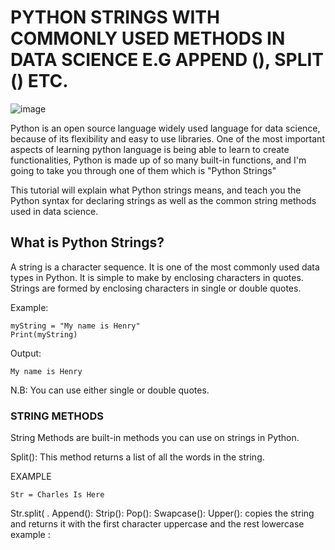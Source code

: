 # PYTHON STRINGS WITH COMMONLY USED METHODS IN DATA SCIENCE E.G APPEND (), SPLIT () ETC.
![image](https://user-images.githubusercontent.com/97627175/188684058-1358d965-249f-4b2a-bf7a-6d5e4b6b1f05.png)


Python is an open source language widely used language for data science, because of its flexibility and easy to use libraries. One of the most important aspects of learning python language is being able to learn to create functionalities, Python is made up of so many built-in functions, and I'm going to take you through one of them which is "Python Strings"


This tutorial will explain what Python strings means, and teach you the Python syntax for declaring strings as well as the common string methods used in data science.

## What is Python Strings?

A string is a character sequence. It is one of the most commonly used data types in Python. It is simple to make by enclosing characters in quotes. Strings are formed by enclosing characters in single or double quotes.

Example:

```
myString = "My name is Henry"
Print(myString)
```

Output:

```
My name is Henry
```
N.B: You can use either single or double quotes.

### STRING METHODS
String Methods are built-in methods you can use on strings in Python.

Split(): This method returns a list of all the words in the string.

EXAMPLE 
```
Str = Charles Is Here
```

Str.split( .
Append():
Strip():
Pop():
Swapcase():
Upper(): 
 copies the string and returns it with the first character uppercase and the rest lowercase
example :
